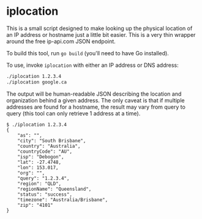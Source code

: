 # iplocation

This is a small script designed to make looking up the physical location of an 
IP address or hostname just a little bit easier. This is a very thin wrapper 
around the free ip-api.com JSON endpoint.

To build this tool, run `go build` (you'll need to have Go installed).

To use, invoke `iplocation` with either an IP address or DNS address:

```bash
./iplocation 1.2.3.4
./iplocation google.ca
```

The output will be human-readable JSON describing the location and organization
behind a given address. The only caveat is that if multiple addresses are found 
for a hostname, the result may vary from query to query (this tool can only 
retrieve 1 address at a time).

```
$ ./iplocation 1.2.3.4
{
    "as": "",
    "city": "South Brisbane",
    "country": "Australia",
    "countryCode": "AU",
    "isp": "Debogon",
    "lat": -27.4748,
    "lon": 153.017,
    "org": "",
    "query": "1.2.3.4",
    "region": "QLD",
    "regionName": "Queensland",
    "status": "success",
    "timezone": "Australia/Brisbane",
    "zip": "4101"
}
```
